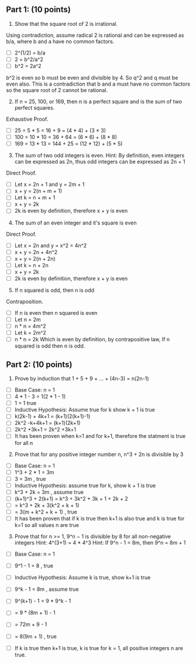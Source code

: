 ## Part 1: (10 points)

1. Show that the square root of 2 is irrational.

 Using contradiction, assume radical 2 is rational and can be expressed as b/a, where b and a have no common factors.
 - [ ] 2^(1/2) = b/a
 - [ ] 2 = b^2/a^2
 - [ ] b^2 = 2a^2
 
 b^2 is even so b must be even and divisible by 4. So q^2 and q must be even also. This is a contradiction that b and a must have no common factors so the square root of 2 cannot be rational.
 
 2. If n = 25, 100, or 169, then n is a perfect square and is the sum of two perfect squares.
 
 Exhaustive Proof.
 - [ ] 25 = 5 * 5 = 16 + 9 = (4 * 4) + (3 * 3)
 - [ ] 100 = 10 * 10 = 36 + 64 = (6 * 6) + (8 * 8)
 - [ ] 169 = 13 * 13 = 144 + 25 = (12 * 12) + (5 * 5)
 
 3. The sum of two odd integers is even.  Hint: By definition, even integers can be expressed as 2n, thus odd integers can be expressed as 2n + 1	
 
 Direct Proof.
  - [ ] Let x = 2n + 1 and y = 2m + 1
  - [ ] x + y = 2(n + m + 1)
  - [ ] Let k = n + m + 1
  - [ ] x + y = 2k
  - [ ] 2k is even by definition, therefore x + y is even
 
4. The sum of an even integer and it's square is even

Direct Proof.
- [ ] Let x = 2n and y = x^2 = 4n^2
- [ ] x + y = 2n + 4n^2
- [ ] x + y = 2(n + 2n)
- [ ] Let k = n + 2n
- [ ] x + y = 2k
- [ ] 2k is even by definition, therefore x + y is even

 5. If n squared is odd, then n is odd
 
 Contraposition.
 - [ ] If n is even then n squared is even
 - [ ] Let n = 2m
 - [ ] n * n = 4m^2
 - [ ] Let k = 2m^2
 - [ ] n * n = 2k Which is even by definition, by contrapositive law, If n squared is odd then n is odd.
 
 ## Part 2: (10 points)
 
1. Prove by induction that 1 + 5 + 9 + ... + (4n-3) = n(2n-1)

- [ ] Base Case: n = 1
- [ ] 4 * 1 - 3 = 1(2 * 1 - 1)
- [ ] 1 = 1 true
- [ ] Inductive Hypothesis: Assume true for k show k + 1 is true
- [ ] k(2k-1) + 4k+1 = (k+1)(2(k+1)-1)
- [ ] 2k^2 -k+4k+1 = (k+1)(2k+1)
- [ ] 2k^2 +3k+1 = 2k^2 +3k+1 
- [ ] It has been proven when k=1 and for k+1, therefore the statment is true for all n

2. Prove that for any positive integer number n, n^3 + 2n is divisible by 3			

- [ ] Base Case: n = 1
- [ ] 1^3 + 2 * 1 = 3m
- [ ] 3 = 3m , true
- [ ] Inductive Hypothesis: assume true for k, show k + 1 is true
- [ ] k^3 + 2k = 3m , assume true
- [ ] (k+1)^3 + 2(k+1) = k^3 + 3k^2 + 3k + 1 + 2k + 2
- [ ] = k^3 + 2k + 3(k^2 + k + 1)
- [ ] = 3(m + k^2 + k + 1) , true
- [ ] It has been proven that if k is true then k+1 is also true and k is true for k=1 so all values n are true

3. Prove that for n >= 1, 9^n − 1 is divisible by 8 for all non-negative integers
		Hint: 4^(3+1) = 4 * 4^3
		Hint: If 9^n - 1 = 8m, then 9^n = 8m + 1   
  - [ ] Base Case: n = 1
  - [ ] 9^1 - 1 = 8 , true
  - [ ] Inductive Hypothesis: Assume k is true, show k+1 is true
  - [ ] 9^k - 1 = 8m , assume true
  - [ ] 9^(k+1) - 1 = 9 * 9^k - 1
  - [ ] = 9 * (8m + 1) - 1
  - [ ] = 72m + 9 - 1
  - [ ] = 8(9m + 1) , true
  - [ ] If k is true then k+1 is true, k is true for k = 1, all positive integers n are true.

